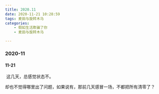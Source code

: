 ```yaml
---
title: 2020.11
date: 2020-11-21 10:28:59
tags: 麦田与旋转木马
categories: 
    - 假如生活欺骗了你
    - 麦田与旋转木马

---
```


### 2020-11

#### 11-21
​		这几天，总感觉状态不。

​		却也不觉得哪里出了问题，如果说有，那前几天感冒一场，不都把所有清零了？

​		